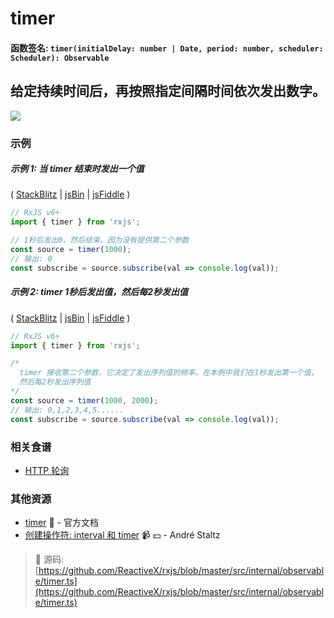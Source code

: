 # timer

#### 函数签名: `timer(initialDelay: number | Date, period: number, scheduler: Scheduler): Observable`

## 给定持续时间后，再按照指定间隔时间依次发出数字。

<div class="ua-ad"><a href="https://ultimatecourses.com/courses/rxjs"><img src="https://ultimatecourses.com/assets/img/banners/rxjs-banner-desktop.svg"></a></div>

### 示例

##### 示例 1: 当 timer 结束时发出一个值

(
[StackBlitz](https://stackblitz.com/edit/typescript-fvkzgg?file=index.ts&devtoolsheight=100)
| [jsBin](http://jsbin.com/pazajanehu/1/edit?js,console) |
[jsFiddle](https://jsfiddle.net/btroncone/vpx0y8fu/) )

```js
// RxJS v6+
import { timer } from 'rxjs';

// 1秒后发出0，然后结束，因为没有提供第二个参数
const source = timer(1000);
// 输出: 0
const subscribe = source.subscribe(val => console.log(val));
```

##### 示例 2: timer 1秒后发出值，然后每2秒发出值

(
[StackBlitz](https://stackblitz.com/edit/typescript-h9pzxr?file=index.ts&devtoolsheight=100)
| [jsBin](http://jsbin.com/kejidofuje/1/edit?js,console) |
[jsFiddle](https://jsfiddle.net/btroncone/30ddov8j/) )

```js
// RxJS v6+
import { timer } from 'rxjs';

/*
  timer 接收第二个参数，它决定了发出序列值的频率，在本例中我们在1秒发出第一个值，
  然后每2秒发出序列值
*/
const source = timer(1000, 2000);
// 输出: 0,1,2,3,4,5......
const subscribe = source.subscribe(val => console.log(val));
```

### 相关食谱

- [HTTP 轮询](../../recipes/http-polling.md)

### 其他资源

- [timer](https://cn.rx.js.org/class/es6/Observable.js~Observable.html#static-method-timer) :newspaper: - 官方文档
- [创建操作符: interval 和 timer](https://egghead.io/lessons/rxjs-creation-operators-interval-and-timer?course=rxjs-beyond-the-basics-creating-observables-from-scratch) :video_camera: :dollar: - André Staltz

> :file_folder: 源码:
> [https://github.com/ReactiveX/rxjs/blob/master/src/internal/observable/timer.ts](https://github.com/ReactiveX/rxjs/blob/master/src/internal/observable/timer.ts)

